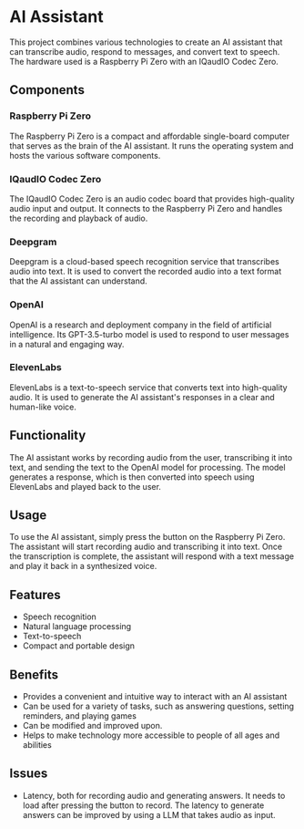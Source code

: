 # AI Assistant

This project combines various technologies to create an AI assistant that can transcribe audio, respond to messages, and convert text to speech. The hardware used is a Raspberry Pi Zero with an IQaudIO Codec Zero.

## Components

### Raspberry Pi Zero

The Raspberry Pi Zero is a compact and affordable single-board computer that serves as the brain of the AI assistant. It runs the operating system and hosts the various software components.

### IQaudIO Codec Zero

The IQaudIO Codec Zero is an audio codec board that provides high-quality audio input and output. It connects to the Raspberry Pi Zero and handles the recording and playback of audio.

### Deepgram

Deepgram is a cloud-based speech recognition service that transcribes audio into text. It is used to convert the recorded audio into a text format that the AI assistant can understand.

### OpenAI

OpenAI is a research and deployment company in the field of artificial intelligence. Its GPT-3.5-turbo model is used to respond to user messages in a natural and engaging way.

### ElevenLabs

ElevenLabs is a text-to-speech service that converts text into high-quality audio. It is used to generate the AI assistant's responses in a clear and human-like voice.

## Functionality

The AI assistant works by recording audio from the user, transcribing it into text, and sending the text to the OpenAI model for processing. The model generates a response, which is then converted into speech using ElevenLabs and played back to the user.

## Usage

To use the AI assistant, simply press the button on the Raspberry Pi Zero. The assistant will start recording audio and transcribing it into text. Once the transcription is complete, the assistant will respond with a text message and play it back in a synthesized voice.

## Features

- Speech recognition
- Natural language processing
- Text-to-speech
- Compact and portable design

## Benefits

- Provides a convenient and intuitive way to interact with an AI assistant
- Can be used for a variety of tasks, such as answering questions, setting reminders, and playing games
- Can be modified and improved upon.
- Helps to make technology more accessible to people of all ages and abilities

## Issues

- Latency, both for recording audio and generating answers. It needs to load after pressing the button to record. The latency to generate answers can be improved by using a LLM that takes audio as input.

